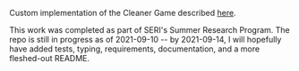 Custom implementation of the Cleaner Game described [here](https://github.com/Bigpig4396/Multi-Agent-Reinforcement-Learning-Environment/blob/master/env_Cleaner/Cleaner.pdf).

This work was completed as part of SERI's Summer Research Program. The repo is still in progress as of 2021-09-10 -- by 2021-09-14, I will hopefully have added tests, typing, requirements, documentation, and a more fleshed-out README.
